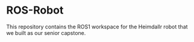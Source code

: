# ROS-Robot

This repository contains the ROS1 workspace for the Heimdallr robot that we built as our senior capstone.